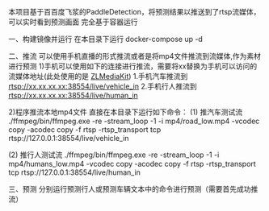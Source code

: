 本项目基于百百度飞浆的PaddleDetection，将预测结果以推送到了rtsp流媒体，可以实时看到预测画面
完全基于容器运行

一、构建镜像并运行
在本目录下运行
docker-compose up -d

二、推流
可以使用手机直播的形式推流或者是将mp4文件推流到流媒体,作为素材进行预测
1)手机可以使用如下的连接进行推流，需要将xx替换为手机可以访问的流媒体地址(此处使用的是 [ZLMediaKit](https://github.com/ZLMediaKit/ZLMediaKit))
1.手机汽车推流到   <rtsp://xx.xx.xx.xx:38554/live/vehicle_in>
2.手机行人推流到   <rtsp://xx.xx.xx.xx:38554/live/human_in>

2)程序推流本地mp4文件
直接在本目录下运行如下命令：
(1) 推汽车测试流
./ffmpeg/bin/ffmpeg.exe -re -stream_loop -1 -i mp4/road_low.mp4 -vcodec copy -acodec copy -f rtsp -rtsp_transport tcp rtsp://127.0.0.1:38554/live/vehicle_in

(2) 推行人测试流
./ffmpeg/bin/ffmpeg.exe -re -stream_loop -1 -i mp4/humans_low.mp4 -vcodec copy -acodec copy -f rtsp -rtsp_transport tcp rtsp://127.0.0.1:38554/live/human_in

三、预测
分别运行预测行人或预测车辆文本中的命令进行预测（需要首先成功推流）

